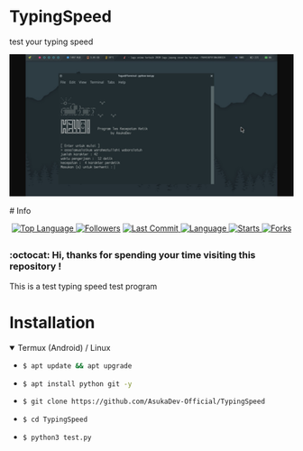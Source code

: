 # TypingSpeed
test your typing speed
<p align="center">
  <a name="top" href="#octocat-hi-there-thanks-for-visiting-">
     <img alt="AsukaDev-Official/TypingSpeed" height="60%" width="100%" src="Screenshot_20210312-142959444.jpg"/>
  </a>
</p>
# Info

<p align="center">

 <a href="https://github.com/AsukaDev-Official">
    <img alt="Top Language" src="https://img.shields.io/github/languages/top/AsukaDev-Official/TypingSpeed.svg"/>
  </a>
<a href="https://github.com/AsukaDev-Official/followers">
  <img title="Followers" src="https://img.shields.io/github/followers/AsukaDev-Official?label=Followers&color=blue&style=flat-square"></a>
<a href="https://github.com/AsukaDev-Official/TypingSpeed/stargazers/">
<a href="https://github.com/AsukaDev-Official">
  <img alt="Last Commit" src="https://img.shields.io/github/last-commit/AsukaDev-Official/TypingSpeed.svg"/>
</a>
<a href="https://github.com/AsukaDev-Official">
  <img alt="Language" src="https://img.shields.io/github/languages/count/AsukaDev-Official/TypingSpeed.svg"/>
</a>
<a href="https://github.com/AsukaDev-Official">
  <img alt="Starts" src="https://img.shields.io/github/stars/AsukaDev-Official/TypingSpeed.svg"/>
</a>
<a href="https://github.com/AsukaDev-Official">
  <img alt="Forks" src="https://img.shields.io/github/forks/AsukaDev-Official/TypingSpeed.svg"/>
</a>
</div>
</p>

##
### :octocat: Hi, thanks for spending your time visiting this repository !
<p>
This is a test typing speed test program
</p>


# Installation
<details open>
<summary>Termux (Android) / Linux</summary>

- ```bash
  $ apt update && apt upgrade
  ```

- ```bash
  $ apt install python git -y
  ```

- ```bash
  $ git clone https://github.com/AsukaDev-Official/TypingSpeed
  ```

- ```bash
  $ cd TypingSpeed
  ```

- ```bash
  $ python3 test.py
  ```
